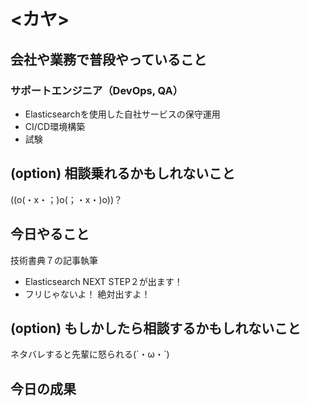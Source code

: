 # <カヤ>

## 会社や業務で普段やっていること
### サポートエンジニア（DevOps, QA）
- Elasticsearchを使用した自社サービスの保守運用
- CI/CD環境構築
- 試験

## (option) 相談乗れるかもしれないこと
((o(・x・；)o(；・x・)o))？

## 今日やること
技術書典７の記事執筆
- Elasticsearch NEXT STEP２が出ます！
- フリじゃないよ！ 絶対出すよ！

## (option) もしかしたら相談するかもしれないこと
ネタバレすると先輩に怒られる(´・ω・`)

## 今日の成果

